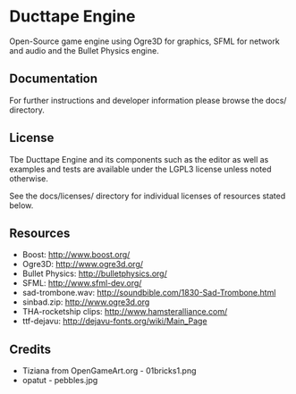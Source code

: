 Ducttape Engine
===============
Open-Source game engine using Ogre3D for graphics, SFML for network and audio and the Bullet Physics engine.

Documentation
-------------
For further instructions and developer information please browse the docs/ directory.

License
-------
Tbe Ducttape Engine and its components such as the editor as well as examples and tests are available under the LGPL3 license unless noted otherwise.

See the docs/licenses/ directory for individual licenses of resources stated below.

Resources
---------
- Boost: http://www.boost.org/
- Ogre3D: http://www.ogre3d.org/
- Bullet Physics: http://bulletphysics.org/
- SFML: http://www.sfml-dev.org/
- sad-trombone.wav: http://soundbible.com/1830-Sad-Trombone.html
- sinbad.zip: http://www.ogre3d.org
- THA-rocketship clips: http://www.hamsteralliance.com/
- ttf-dejavu: http://dejavu-fonts.org/wiki/Main_Page

Credits
-------
- Tiziana from OpenGameArt.org - 01bricks1.png
- opatut - pebbles.jpg
